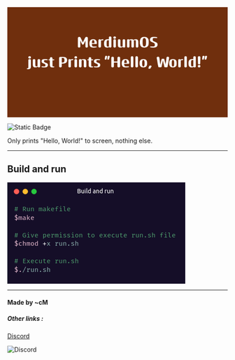 
<img src="img/bannerOS.png" align="center" alt="Alt text" title="Logo">




![Static Badge](https://img.shields.io/badge/Language-Assembly-blue)



Only prints "Hello, World!" to screen, nothing else.

<hr>
<h2>Build and run</h2>


<img src="img/build.png" align="center" alt="Alt text" title="Logo">


<hr>
<h4>Made by ~cM</h4>
<h5>Other links : </h5>
<a href="https://discord.gg/5W4XtHkc6g">Discord</a>

![Discord](https://img.shields.io/discord/1051030547402588170)

